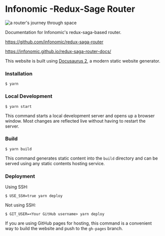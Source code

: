 # Infonomic -Redux-Sage Router

![a router's journey through space](https://raw.githubusercontent.com/infonomic/redux-saga-router-docs/main/router.svg)

Documentation for Infonomic's redux-saga-based router.

https://github.com/infonomic/redux-saga-router

https://infonomic.github.io/redux-saga-router-docs/

This website is built using [Docusaurus 2](https://docusaurus.io/), a modern static website generator.

### Installation

```
$ yarn
```

### Local Development

```
$ yarn start
```

This command starts a local development server and opens up a browser window. Most changes are reflected live without having to restart the server.

### Build

```
$ yarn build
```

This command generates static content into the `build` directory and can be served using any static contents hosting service.

### Deployment

Using SSH:

```
$ USE_SSH=true yarn deploy
```

Not using SSH:

```
$ GIT_USER=<Your GitHub username> yarn deploy
```

If you are using GitHub pages for hosting, this command is a convenient way to build the website and push to the `gh-pages` branch.
